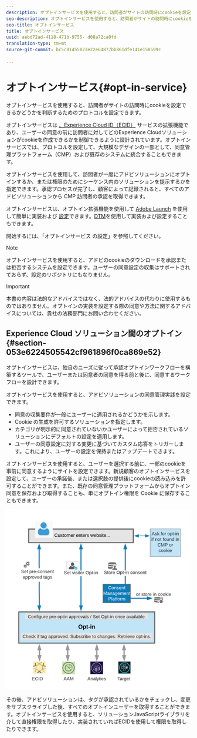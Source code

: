 ```yaml
---
description: オプトインサービスを使用すると、訪問者がサイトの訪問時にcookieを設定できるかどうかを判断するためのプロトコルを設定できます。
seo-description: オプトインサービスを使用すると、訪問者がサイトの訪問時にcookieを設定できるかどうかを判断するためのプロトコルを設定できます。
seo-title: オプトインサービス
title: オプトインサービス
uuid: aebd72ad-4118-471b-9755- d08a72ca0fd
translation-type: tm+mt
source-git-commit: bc5c81455023e22e64877bb861dfe141e158599c

---
```



# オプトインサービス{#opt-in-service}

オプトインサービスを使用すると、訪問者がサイトの訪問時にcookieを設定できるかどうかを判断するためのプロトコルを設定できます。

オプトインサービスは [、Experience Cloud ID（ECID）](https://marketing.adobe.com/resources/help/en_US/mcvid/) サービスの拡張機能であり、ユーザーの同意の前に訪問者に対してどのExperience Cloudソリューションがcookieを作成できるかを制御できるように設計されています。オプトインサービスでは、プロトコルを設定して、大規模なデザインの一部として、同意管理プラットフォーム（CMP）および既存のシステムに統合することもできます。

オプトインサービスを使用して、訪問者が一度にアドビソリューションにオプトインするか、または権限のためにシーケンス内のソリューションを提示するかを指定できます。承認プロセスが完了し、顧客によって記録されると、すべてのアドビソリューションから CMP 訪問者の承認を取得できます。

オプトインサービスは、オプトイン拡張機能を使用して [Adobe Launch](https://docs.adobelaunch.com/) を使用して簡単に実装および [設定](../../implementation-guides/opt-in-service/launch.md)できます。[DTM](../../implementation-guides/opt-in-service/optin-dtm.md)を使用して実装および設定することもできます。

開始するには、「オプトインサービス [](../../implementation-guides/opt-in-service/getting-started.md) の設定」を参照してください。

>[!NOTE]
>
>オプトインサービスを使用すると、アドビのcookieのダウンロードを承認または拒否するシステムを設定できます。ユーザーの同意設定の収集はサポートされておらず、設定のリポジトリにもなりません。

>[!IMPORTANT]
>
>本書の内容は法的なアドバイスではなく、法的アドバイスの代わりに使用するものではありません。オプトインの実装を設定する際の同意や方法に関するアドバイスについては、貴社の法務部門にお問い合わせください。

## Experience Cloud ソリューション間のオプトイン {#section-053e6224505542cf961896f0ca869e52}

オプトインサービスは、独自のニーズに従って承認オプトインワークフローを構築するツールで、ユーザーまたは同意者の同意を得る前と後に、同意するワークフローを設計できます。

オプトインサービスを使用すると、アドビソリューションの同意管理実践を設定できます。

* 同意の収集要件が一般にユーザーに適用されるかどうかを示します。
* Cookie の生成を許可するソリューションを指定します。
* カテゴリが明示的に同意されていないかユーザーによって拒否されているソリューションにデフォルトの設定を適用します。
* ユーザーの同意設定に対する変更に基づいてカスタム応答をトリガーします。これにより、ユーザーの設定を保持またはアップデートできます。

オプトインサービスを使用すると、ユーザーを選択する前に、一部のcookieを事前に同意するようにサイトを設定できます。新規顧客のオプトインサービスを設定して、ユーザーの承諾後、または選択肢の提供後にcookieの読み込みを許可することができます。また、既存の同意管理プラットフォームからオプトイン同意を保存および取得することも、単にオプトイン権限を Cookie に保存することもできます。

![](assets/Opt-in-approval.png)

その後、アドビソリューションは、タグが承認されているかをチェックし、変更をサブスクライブした後、すべてのオプトインユーザーを取得することができます。オプトインサービスを使用すると、ソリューションJavaScriptライブラリを介して直接権限を取得したり、実装されていればECIDを使用して権限を取得したりできます。

